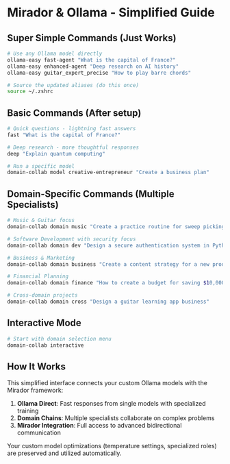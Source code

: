 # Mirador & Ollama - Simplified Guide

## Super Simple Commands (Just Works)

```bash
# Use any Ollama model directly
ollama-easy fast-agent "What is the capital of France?"
ollama-easy enhanced-agent "Deep research on AI history"
ollama-easy guitar_expert_precise "How to play barre chords"

# Source the updated aliases (do this once)
source ~/.zshrc
```

## Basic Commands (After setup)

```bash
# Quick questions - lightning fast answers
fast "What is the capital of France?"

# Deep research - more thoughtful responses
deep "Explain quantum computing"

# Run a specific model
domain-collab model creative-entrepreneur "Create a business plan"
```

## Domain-Specific Commands (Multiple Specialists)

```bash
# Music & Guitar focus
domain-collab domain music "Create a practice routine for sweep picking"

# Software Development with security focus
domain-collab domain dev "Design a secure authentication system in Python"

# Business & Marketing
domain-collab domain business "Create a content strategy for a new product"

# Financial Planning
domain-collab domain finance "How to create a budget for saving $10,000"

# Cross-domain projects
domain-collab domain cross "Design a guitar learning app business"
```

## Interactive Mode

```bash
# Start with domain selection menu
domain-collab interactive
```

## How It Works

This simplified interface connects your custom Ollama models with the Mirador framework:

1. **Ollama Direct**: Fast responses from single models with specialized training
2. **Domain Chains**: Multiple specialists collaborate on complex problems
3. **Mirador Integration**: Full access to advanced bidirectional communication

Your custom model optimizations (temperature settings, specialized roles) are preserved and utilized automatically.

